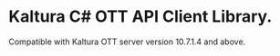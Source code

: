 # Kaltura C# OTT API Client Library.
Compatible with Kaltura OTT server version 10.7.1.4 and above.
